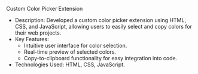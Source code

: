  Custom Color Picker Extension
- Description: Developed a custom color picker extension using HTML, CSS, and JavaScript, allowing users to easily select and copy colors for their web projects.
- Key Features:
  - Intuitive user interface for color selection.
  - Real-time preview of selected colors.
  - Copy-to-clipboard functionality for easy integration into code.
- Technologies Used: HTML, CSS, JavaScript.


